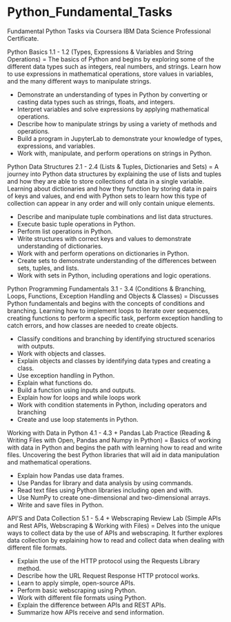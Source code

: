# Python_Fundamental_Tasks
Fundamental Python Tasks via Coursera IBM Data Science Professional Certificate.

Python Basics 1.1 - 1.2 (Types, Expressions & Variables and String Operations) = The basics of Python and begins by exploring some of the different data types such as integers, real numbers, and strings. Learn how to use expressions in mathematical operations, store values in variables, and the many different ways to manipulate strings. 
- Demonstrate an understanding of types in Python by converting or casting data types such as strings, floats, and integers.
- Interpret variables and solve expressions by applying mathematical operations.
- Describe how to manipulate strings by using a variety of methods and operations.
- Build a program in JupyterLab to demonstrate your knowledge of types, expressions, and variables.
- Work with, manipulate, and perform operations on strings in Python.

Python Data Structures 2.1 - 2.4 (Lists & Tuples, Dictionaries and Sets) = A journey into Python data structures by explaining the use of lists and tuples and how they are able to store collections of data in a single variable. Learning about dictionaries and how they function by storing data in pairs of keys and values, and end with Python sets to learn how this type of collection can appear in any order and will only contain unique elements.
- Describe and manipulate tuple combinations and list data structures.
- Execute basic tuple operations in Python.
- Perform list operations in Python.
- Write structures with correct keys and values to demonstrate understanding of dictionaries.
- Work with and perform operations on dictionaries in Python.
- Create sets to demonstrate understanding of the differences between sets, tuples, and lists.
- Work with sets in Python, including operations and logic operations.

Python Programming Fundamentals 3.1 - 3.4 (Conditions & Branching, Loops, Functions, Exception Handling and Objects & Classes) = Discusses Python fundamentals and begins with the concepts of conditions and branching. Learning how to implement loops to iterate over sequences, creating functions to perform a specific task, perform exception handling to catch errors, and how classes are needed to create objects.
- Classify conditions and branching by identifying structured scenarios with outputs.
- Work with objects and classes.
- Explain objects and classes by identifying data types and creating a class.
- Use exception handling in Python.
- Explain what functions do.
- Build a function using inputs and outputs.
- Explain how for loops and while loops work
- Work with condition statements in Python, including operators and branching
- Create and use loop statements in Python.

Working with Data in Python 4.1 - 4.3 + Pandas Lab Practice (Reading & Writing Files with Open, Pandas and Numpy in Python) = Basics of working with data in Python and begins the path with learning how to read and write files. Uncovering the best Python libraries that will aid in data manipulation and mathematical operations.
- Explain how Pandas use data frames.
- Use Pandas for library and data analysis by using commands.
- Read text files using Python libraries including open and with.
- Use NumPy to create one-dimensional and two-dimensional arrays.
- Write and save files in Python.

API'S and Data Collection 5.1 - 5.4 + Webscraping Review Lab (Simple APIs and Rest APIs, Webscraping & Working with Files) = Delves into the unique ways to collect data by the use of APIs and webscraping. It further explores data collection by explaining how to read and collect data when dealing with different file formats.
- Explain the use of the HTTP protocol using the Requests Library method.
- Describe how the URL Request Response HTTP protocol works.
- Learn to apply simple, open-source APIs.
- Perform basic webscraping using Python.
- Work with different file formats using Python.
- Explain the difference between APIs and REST APIs.
- Summarize how APIs receive and send information.
